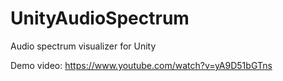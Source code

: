 # UnityAudioSpectrum
Audio spectrum visualizer for Unity

Demo video: https://www.youtube.com/watch?v=yA9D51bGTns
